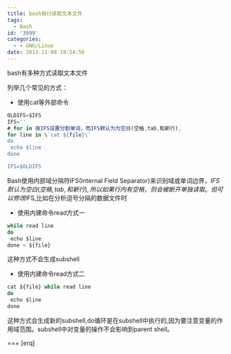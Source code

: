 ```yaml
---
title: bash按行读取文本文件
tags:
  - Bash
id: '3999'
categories:
  - - GNU/Linux
date: 2013-11-08 19:54:56
---
```


bash有多种方式读取文本文件
<!-- more -->
列举几个常见的方式：

*   使用cat等外部命令
```js
OLDIFS=$IFS
IFS=''
# for in 按IFS设置分割单词，而IFS默认为为空白(空格,tab,和新行),
for line in \`cat ${file}\`
do
 echo $line
done

IFS=$OLDIFS
```
Bash使用内部域分隔符IFS(Internal Field Separator)来识别域或单词边界，$IFS 默认为空白(空格,tab,和新行),所以如果行内有空格，则会被断开单独读取。但可以修改$IFS,比如在分析逗号分隔的数据文件时
*   使用内建命令read方式一
```js
while read line
do
 echo $line
done < ${file}
```
这种方式不会生成subshell
*   使用内建命令read方式二
```js
cat ${file} while read line
do
 echo $line
done
```
这种方式会生成新的subshell,do循环是在subshell中执行的,因为要注意变量的作用域范围。subshell中对变量的操作不会影响到parent shell。

===
\[erq\]